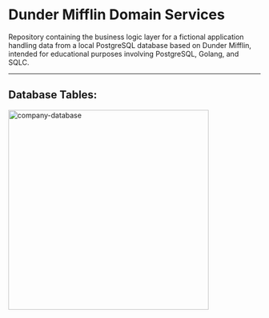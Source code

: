 # Dunder Mifflin Domain Services
Repository containing the business logic layer for a fictional application handling data from a local PostgreSQL database based on Dunder Mifflin, intended for educational purposes involving PostgreSQL, Golang, and SQLC.
<hr>

## Database Tables:

<img src="https://github.com/GuiFernandess7/dunder-mifflin-domain-services/assets/63022500/48a71f19-a413-4754-b091-ed78076079d7" alt="company-database" width="400" />

